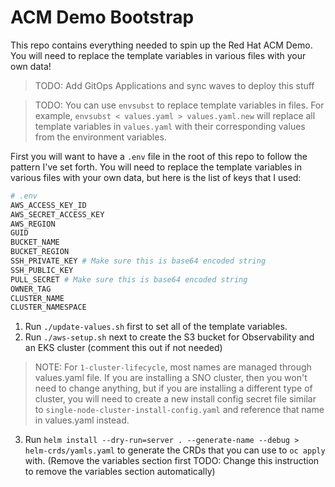 # ACM Demo Bootstrap

This repo contains everything needed to spin up the Red Hat ACM Demo. You will need to replace the template variables in various files with your own data!

> TODO: Add GitOps Applications and sync waves to deploy this stuff

> TODO: You can use `envsubst` to replace template variables in files. For example, `envsubst < values.yaml > values.yaml.new` will replace all template variables in `values.yaml` with their corresponding values from the environment variables.

First you will want to have a `.env` file in the root of this repo to follow the pattern I've set forth. You will need to replace the template variables in various files with your own data, but here is the list of keys that I used:

```bash
# .env
AWS_ACCESS_KEY_ID
AWS_SECRET_ACCESS_KEY
AWS_REGION
GUID
BUCKET_NAME
BUCKET_REGION
SSH_PRIVATE_KEY # Make sure this is base64 encoded string
SSH_PUBLIC_KEY
PULL_SECRET # Make sure this is base64 encoded string
OWNER_TAG
CLUSTER_NAME
CLUSTER_NAMESPACE
```


1. Run `./update-values.sh` first to set all of the template variables.
2. Run `./aws-setup.sh` next to create the S3 bucket for Observability and an EKS cluster (comment this out if not needed)
> NOTE: For `1-cluster-lifecycle`, most names are managed through values.yaml file. If you are installing a SNO cluster, then you won't need to change anything, but if you are installing a different type of cluster, you will need to create a new install config secret file similar to `single-node-cluster-install-config.yaml` and reference that name in values.yaml instead.
3. Run `helm install --dry-run=server . --generate-name --debug > helm-crds/yamls.yaml` to generate the CRDs that you can use to `oc apply` with. (Remove the variables section first TODO: Change this instruction to remove the variables section automatically)